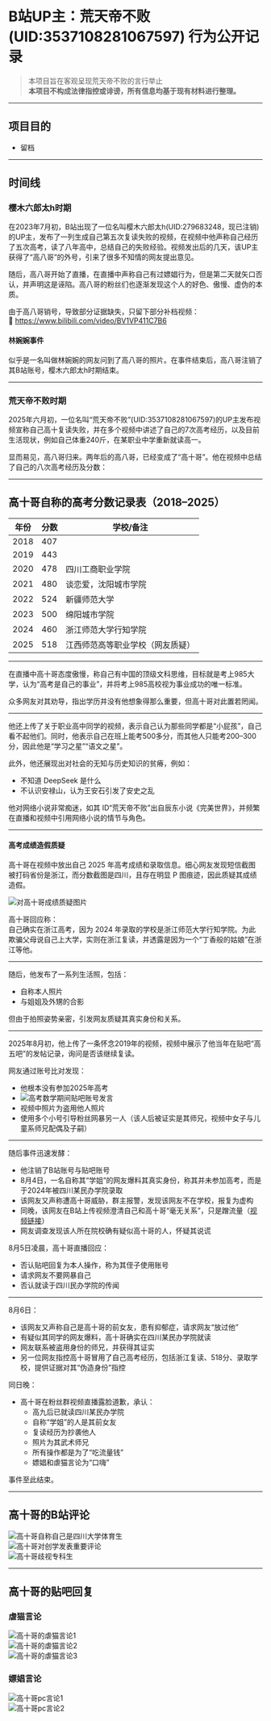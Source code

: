 # B站UP主：荒天帝不败(UID:3537108281067597) 行为公开记录

> 本项目旨在客观呈现荒天帝不败的言行举止  
> **本项目不构成法律指控或诽谤，所有信息均基于现有材料进行整理。**

---

## 项目目的

- 留档

---

## 时间线

### 樱木六郎太h时期

在2023年7月初，B站出现了一位名叫樱木六郎太h(UID:279683248，现已注销)的UP主，发布了一列生成自己第五次复读失败的视频，在视频中他声称自己经历了五次高考，读了八年高中，总结自己的失败经验。视频发出后的几天，该UP主获得了“高八哥”的外号，引来了很多不知情的网友提出意见。

随后，高八哥开始了直播，在直播中声称自己有过嫖娼行为，但是第二天就矢口否认，并声明这是诬陷。高八哥的粉丝们也逐渐发现这个人的好色、傲慢、虚伪的本质。

由于高八哥销号，导致部分证据缺失，只留下部分补档视频：  
📎 https://www.bilibili.com/video/BV1VP411C7B6

#### 林婉婉事件

似乎是一名叫做林婉婉的网友问到了高八哥的照片。在事件结束后，高八哥注销了其B站账号，樱木六郎太h时期结束。

---

### 荒天帝不败时期

2025年六月初，一位名叫“荒天帝不败”(UID:3537108281067597)的UP主发布视频宣称自己高十复读失败，并在多个视频中讲述了自己的7次高考经历，以及目前生活现状，例如自己体重240斤，在某职业中学重新就读高一。

显而易见，高八哥归来。两年后的高八哥，已经变成了“高十哥”。他在视频中总结了自己的八次高考经历及分数：

---

## 高十哥自称的高考分数记录表（2018–2025）

| 年份 | 分数 | 学校/备注                         |
|------|------|----------------------------------|
| 2018 | 407  |                                  |
| 2019 | 443  |                                  |
| 2020 | 478  | 四川工商职业学院                  |
| 2021 | 480  | 谈恋爱，沈阳城市学院              |
| 2022 | 524  | 新疆师范大学                      |
| 2023 | 500  | 绵阳城市学院                      |
| 2024 | 460  | 浙江师范大学行知学院              |
| 2025 | 518  | 江西师范高等职业学校（网友质疑） |

---

在直播中高十哥态度傲慢，称自己有中国的顶级文科思维，目标就是考上985大学，认为“高考是自己的事业”，并将考上985高校视为事业成功的唯一标准。

众多网友对其劝导，指出学历并没有他想象得那么重要，但高十哥对此置若罔闻。

---

他还上传了关于职业高中同学的视频，表示自己认为那些同学都是“小屁孩”，自己看不起他们。同时，他表示自己在班上能考500多分，而其他人只能考200–300分，因此他是“学习之星”“语文之星”。

此外，他还展现出对社会的无知与历史知识的贫瘠，例如：

- 不知道 DeepSeek 是什么
- 不认识安禄山，认为王安石引发了安史之乱

他对网络小说非常痴迷，如其 ID“荒天帝不败”出自辰东小说《完美世界》，并频繁在直播和视频中引用网络小说的情节与角色。

---

#### 高考成绩造假质疑

高十哥在视频中放出自己 2025 年高考成绩和录取信息。细心网友发现短信截图被打码省份是浙江，而分数截图是四川，且存在明显 P 图痕迹，因此质疑其成绩造假。

![对高十哥成绩质疑图片](./picture/0daf4fc5d8e69de37bad1d95fcfa2b73.png)

高十哥回应称：  
自己确实在浙江高考，因为 2024 年录取的学校是浙江师范大学行知学院。为此欺骗父母说自己上大学，实则在浙江复读，并透露是因为一个“丁香般的姑娘”在浙江等他。

---

随后，他发布了一系列生活照，包括：

- 自称本人照片  
- 与姐姐及外甥的合影  

但由于拍照姿势亲密，引发网友质疑其真实身份和关系。

---

2025年8月初，他上传了一条怀念2019年的视频，视频中展示了他当年在贴吧“高五吧”的发帖记录，询问是否该继续复读。

网友通过账号比对发现：

- 他根本没有参加2025年高考
- ![高考数学期间贴吧账号发言](./picture/高考没参加证据.jpg)
- 视频中照片为盗用他人照片
- 使用多个小号引导粉丝网暴另一人（该人后被证实是其师兄，视频中女子与儿童系师兄配偶及子嗣）

---

随后事件迅速发酵：

- 他注销了B站账号与贴吧账号
- 8月4日，一名自称其“学姐”的网友爆料其真实身份，称其并未参加高考，而是于2024年被四川某民办学院录取
- 该网友又声称遭高十哥威胁，群主报警，发现该网友不在学校，报复为虚构
- 同晚，该网友在B站上传视频澄清自己和高十哥“毫无关系”，只是蹭流量（[视频链接](https://www.bilibili.com/video/BV1VGt5zUEmU)）
- 网友调查发现该人所在院校确有疑似高十哥的人，怀疑其说谎

8月5日凌晨，高十哥直播回应：

- 否认贴吧回复为本人操作，称为其侄子使用账号
- 请求网友不要网暴自己
- 否认就读于四川民办学院的传闻

---

8月6日：

- 该网友又声称自己是高十哥的前女友，患有抑郁症，请求网友“放过他”
- 有疑似其同学的网友爆料，高十哥确实在四川某民办学院就读
- 网友联系被盗用身份的师兄，并获得其证实
- 另一位网友指控高十哥冒用了自己高考经历，包括浙江复读、518分、录取学校，提供证据对其“伪造身份”指控

同日晚：

- 高十哥在粉丝群视频直播露脸道歉，承认：
  - 高九后已就读四川某民办学院
  - 自称“学姐”的人是其前女友
  - 复读经历为抄袭他人
  - 照片为其武术师兄
  - 所有操作都是为了“吃流量钱”
  - 嫖娼和虐猫言论为“口嗨”
  
事件至此结束。

---

## 高十哥的B站评论

![高十哥自称自己是四川大学体育生](./picture/b66a30139ef1976db3772106c5b99800.png)  
![高十哥对创学发表重要评论](./picture/e2b5f4e9dbe201e9596138a6f0b25a03.png)  
![高十哥歧视专科生](./picture/105f73fa6577955316b52b6ba7273d92.png)

---

## 高十哥的贴吧回复

### 虐猫言论

![高十哥的虐猫言论1](./picture/IMG_5117.png)  
![高十哥的虐猫言论2](./picture/IMG_5162.jpg)  
![高十哥的虐猫言论3](./picture/IMG_5114.jpg)

### 嫖娼言论

![高十哥pc言论1](./picture/IMG_5163.jpg)  
![高十哥pc言论2](./picture/IMG_5160.jpg)
